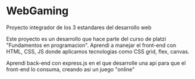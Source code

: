 # WebGaming
Proyecto integrador de los 3 estandares del desarrollo web

Este proyecto es un desarrollo que hace parte del curso de platzi "Fundamentos en programacion".
Aprendi a manejar el front-end con HTML, CSS, JS donde aplicamos tecnologias como CSS grid, flex, canvas.

Aprendi back-end con express.js en el que desarrolle una api para que el front-end lo consuma, creando asi un juego "online"
